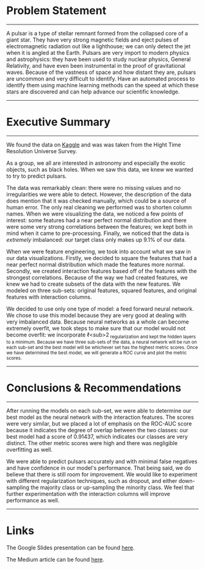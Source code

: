 # Problem Statement

-----

A pulsar is a type of stellar remnant formed from the collapsed core of a giant star. They have very strong magnetic fields and eject pulses of electromagnetic radiation out like a lighthouse; we can only detect the jet when it is angled at the Earth.  Pulsars are very import to modern physics and astrophysics: they have been used to study nuclear physics, General Relativity, and have even been instrumental in the proof of gravitational waves.  Because of the vastness of space and how distant they are, pulsars are uncommon and very difficult to identify.  Have an automated process to identify them using machine learning methods can the speed at which these stars are discovered and can help advance our scientific knowledge.

-----

# Executive Summary

-----

We found the data on [Kaggle](https://www.kaggle.com/pavanraj159/predicting-a-pulsar-star) and was was taken from the Hight Time Resolution Universe Survey.

As a group, we all are interested in astronomy and especially the exotic objects, such as black holes.  When we saw this data, we knew we wanted to try to predict pulsars.

The data was remarkably clean: there were no missing values and no irregularities we were able to detect.  However, the description of the data does mention that it was checked manually, which could be a source of human error.  The only real cleaning we performed was to shorten column names.  When we were visualizing the data, we noticed a few points of interest: some features had a near perfect normal distribution and there were some very strong correlations between the features; we kept both in mind when it came to pre-processing.  Finally, we noticed that the data is _extremely_ imbalanced: our target class only makes up 9.1% of our data.

When we were feature engineering, we took into account what we saw in our data visualizations.  Firstly, we decided to square the features that had a near perfect normal distribution which made the features more normal.  Secondly, we created interaction features based off of the features with the strongest correlations.  Because of the way we had created features, we knew we had to create subsets of the data with the new features.  We modeled on three sub-sets: original features, squared features, and original features with interaction columns.

We decided to use only one type of model: a feed forward neural network.  We chose to use this model because they are very good at dealing with very imbalanced data.  Because neural networks as a whole can become extremely overfit, we took steps to make sure that our model would not become overfit: we incorporate $\ell$<sub\>2<sub> regularization and kept the hidden layers to a minimum.  Because we have three sub-sets of the data, a neural network will be run on each sub-set and the best model will be whichever set has the highest metric scores.  Once we have determined the best model, we will generate a ROC curve and plot the metric scores.


-----

# Conclusions & Recommendations

-----

After running the models on each sub-set, we were able to determine our best model as the neural network with the interaction features.  The scores were very similar, but we placed a lot of emphasis on the ROC-AUC score because it indicates the degree of overlap between the two classes: our best model had a score of 0.91437, which indicates our classes are very distinct.  The other metric scores were high and there was negligible overfitting as well.

We were able to predict pulsars accurately and with minimal false negatives and have confidence in our model's performance.  That being said, we do believe that there is still room for improvement.  We would like to experiment with different regularization techniques, such as dropout, and either down-sampling the majority class or up-sampling the minority class.  We feel that further experimentation with the interaction columns will improve performance as well.

-----

# Links

The Google Slides presentation can be found [here](https://docs.google.com/presentation/d/18mKm0ecHR6tM23GHu8oQDrhBvg1xl2E08E2PzdNKfBk/edit?usp=sharing).

The Medium article can be found [here](https://medium.com/@andrew.j.bergman/predicting-pulsar-stars-996e22440cf7).